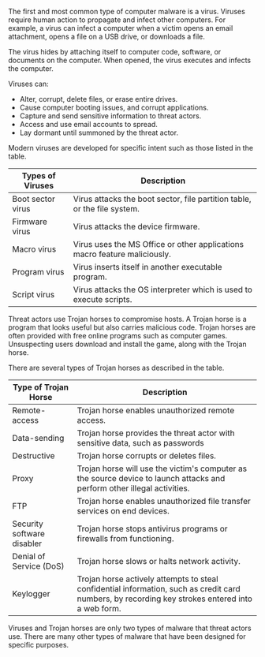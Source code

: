 The first and most common type of computer malware is a virus. Viruses require human action to propagate and infect other computers. For example, a virus can infect a computer when a victim opens an email attachment, opens a file on a USB drive, or downloads a file.

The virus hides by attaching itself to computer code, software, or documents on the computer. When opened, the virus executes and infects the computer.

Viruses can:

- Alter, corrupt, delete files, or erase entire drives.
- Cause computer booting issues, and corrupt applications.
- Capture and send sensitive information to threat actors.
- Access and use email accounts to spread.
- Lay dormant until summoned by the threat actor.

Modern viruses are developed for specific intent such as those listed in the table.

| Types of Viruses  | Description                                                               |
| ----------------- | ------------------------------------------------------------------------- |
| Boot sector virus | Virus attacks the boot sector, file partition table, or the file system.  |
| Firmware virus    | Virus attacks the device firmware.                                        |
| Macro virus       | Virus uses the MS Office or other applications macro feature maliciously. |
| Program virus     | Virus inserts itself in another executable program.                       |
| Script virus      | Virus attacks the OS interpreter which is used to execute scripts.        |

Threat actors use Trojan horses to compromise hosts. A Trojan horse is a program that looks useful but also carries malicious code. Trojan horses are often provided with free online programs such as computer games. Unsuspecting users download and install the game, along with the Trojan horse.

There are several types of Trojan horses as described in the table.

| Type of Trojan Horse       | Description                                                                                                                                      |
| -------------------------- | ------------------------------------------------------------------------------------------------------------------------------------------------ |
| Remote-access              | Trojan horse enables unauthorized remote access.                                                                                                 |
| Data-sending               | Trojan horse provides the threat actor with sensitive data, such as passwords                                                                    |
| Destructive                | Trojan horse corrupts or deletes files.                                                                                                          |
| Proxy                      | Trojan horse will use the victim's computer as the source device to launch attacks and perform other illegal activities.                         |
| FTP                        | Trojan horse enables unauthorized file transfer services on end devices.                                                                         |
| Security software disabler | Trojan horse stops antivirus programs or firewalls from functioning.                                                                             |
| Denial of Service (DoS)    | Trojan horse slows or halts network activity.                                                                                                    |
| Keylogger                  | Trojan horse actively attempts to steal confidential information, such as credit card numbers, by recording key strokes entered into a web form. |

Viruses and Trojan horses are only two types of malware that threat actors use. There are many other types of malware that have been designed for specific purposes.